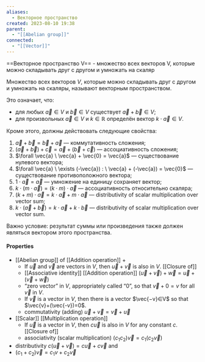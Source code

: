 ```yaml
---
aliases:
  - Векторное пространство
created: 2023-08-10 19:38
parent:
  - "[[Abelian group]]"
connected:
  - "[[Vector]]"
---
```



==Векторное пространство V== - множество всех векторов V, которые можно складывать друг с другом и умножать на скаляр

Множество всех векторов $V$, которые можно складывать друг с другом и умножать на скаляры, называют векторным пространством.

Это означает, что:
- для любых $\vec{a} \in V$ и $\vec{b} \in V$ существует $\vec{a} + \vec{b} \in V$;
- для произвольных $\vec{a} \in V$ и $k \in \mathbb{R}$ определён вектор $k \cdot \vec{a} \in V$.

Кроме этого, должны действовать следующие свойства:

1) ${\vec{a} + \vec{b} = \vec{b} + \vec{a}}$ — коммутативность сложения;
2) ${(\vec{a} + \vec{b}) + \vec{c} = \vec{a} + (\vec{b} + \vec{c})}$ — ассоциативность сложения;
3) $\forall \vec{a} \ \vec{a} + \vec{0} = \vec{a}$ — существование нулевого вектора;
4) $\forall \vec{a} \ \exists (-\vec{a}) : \ \vec{a} + (-\vec{a}) = \vec{0}$ — существование противоположного вектора;
5) ${1 \cdot \vec{a} = \vec{a}}$ — умножение на единицу сохраняет вектор;
6) ${k \cdot (m \cdot \vec{a}) = (k \cdot m) \cdot \vec{a}}$ — ассоциативность относительно скаляра;
7) ${ (k + m) \cdot \vec{a} = k \cdot \vec{a} + m \cdot \vec{a}}$ — distributivity of scalar multiplication over vector sum;
8) ${k \cdot (\vec{a} + \vec{b}) = k \cdot \vec{a} + k \cdot \vec{b}}$ — distributivity of scalar multiplication over vector sum.

Важно условие: результат суммы или произведения также должен являться вектором этого пространства.


#### Properties
- [[Abelian group]] of [[Addition operation]] $+$
	-   If $\vec{u}$ and $\vec{v}$ are vectors in $V$, then $\vec{u}+\vec{v}$ is also in $V$. [[Closure of]]
	- [[Associative identity]] [[Addition operation]]  $(\vec{u}+\vec{v})+\vec{w}=\vec{u}+(\vec{v}+\vec{w})$ 
	- “zero vector” in $V$, appropriately called “$0$”, so that $\vec{v}+0=v$ for all $\vec{v}$ in $V$.
	- If $\vec{v}$ is a vector in $V$, then there is a vector $\vec{−v}∈V$ so that $\vec{v}+(\vec{-v})=0$.
	- commutativity (adding) $\vec{u}+\vec{v}=\vec{v}+\vec{u}$
- [[Scalar]] [[Multiplication operation]]
	- If $\vec{u}$ is a vector in $V$, then $c\vec{u}$ is also in $V$ for any constant $c$. [[Closure of]]
	- associativity (scalar multiplication) $(c_1c_2)\vec{v}=c_1(c_2\vec{v})$
- distributivity $c(\vec{u}+\vec{v})=c\vec{u}+c\vec{v}$ and
- $(c_1+c_2)\vec{v}=c_1v+c_2\vec{v}$
